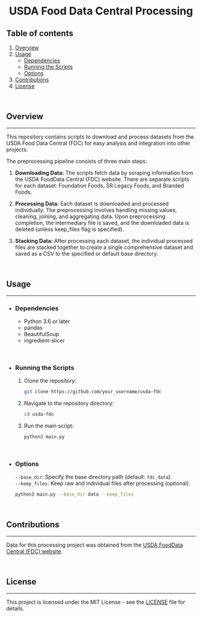 <center>

# **USDA Food Data Central Processing**

</center>


## **Table of contents**
1. [Overview](#overview)
2. [Usage](#usage)
    - [Dependencies](#dependencies)
    - [Running the Scripts](#running-the-scripts)
    - [Options](#options)
3. [Contributions](#contributions)
4. [License](#license)

<br/>

## **Overview**
______________________________________________________________________________

This repository contains scripts to download and process datasets from the USDA Food Data Central (FDC) for easy analysis and integration into other projects.
<br/>

The preprocessing pipeline consists of three main steps:

1. **Downloading Data:** The scripts fetch data by scraping information from the USDA FoodData Central (FDC) website. There are separate scripts for each dataset: Foundation Foods, SR Legacy Foods, and Branded Foods.

2. **Processing Data:** Each dataset is downloaded and processed individually. The preprocessing involves handling missing values, cleaning, joining, and aggregating data. Upon preprocessing completion, the intermediary file is saved, and the downloaded data is deleted (unless keep_files flag is specified).

3. **Stacking Data:** After processing each dataset, the individual processed files are stacked together to create a single comprehensive dataset and saved as a CSV to the specified or default base directory.

<br/>

## **Usage**
______________________________________________________________________________

- ### **Dependencies**

    - Python 3.6 or later
    - pandas
    - BeautifulSoup
    - ingredient-slicer

<br/>

- ### **Running the Scripts**

    1. Clone the repository:

        ```bash
        git clone https://github.com/your_username/usda-fdc
        ```

    2. Navigate to the repository directory:

        ```bash
        cd usda-fdc
        ```

    3. Run the main script:

        ```bash
        python3 main.py
        ```

<br/>

- ### **Options**

    `--base_dir`: Specify the base directory path (default: `fdc_data`).<br/>
    `--keep_files`: Keep raw and individual files after processing (optional).

    ```bash
    python3 main.py --base_dir data --keep_files
    ```

<br/>

## **Contributions**
______________________________________________________________________________

Data for this processing project was obtained from the [USDA FoodData Central (FDC) website](https://fdc.nal.usda.gov/).

<br/>

## **License**
______________________________________________________________________________

This project is licensed under the MIT License - see the [LICENSE](LICENSE) file for details.
